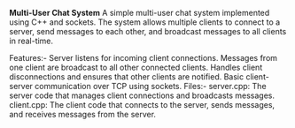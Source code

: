 


**Multi-User Chat System**
A simple multi-user chat system implemented using C++ and sockets. The system allows multiple clients to connect to a server, send messages to each other, and broadcast messages to all clients in real-time.

Features:-
Server listens for incoming client connections.
Messages from one client are broadcast to all other connected clients.
Handles client disconnections and ensures that other clients are notified.
Basic client-server communication over TCP using sockets.
Files:-
server.cpp: The server code that manages client connections and broadcasts messages.
client.cpp: The client code that connects to the server, sends messages, and receives messages from the server.
